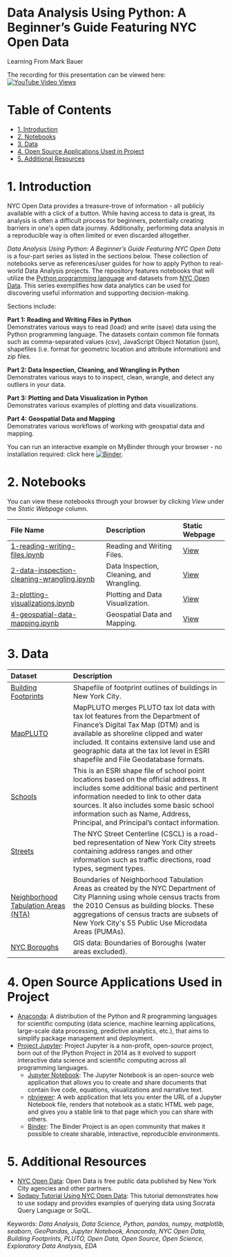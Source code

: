 # Data Analysis Using Python: A Beginner’s Guide Featuring NYC Open Data

Learning From Mark Bauer  

The recording for this presentation can be viewed here: [![YouTube Video Views](https://img.shields.io/youtube/views/kobhJAxy3jQ?label=Watch%20Presentation&style=social)](https://www.youtube.com/watch?v=kobhJAxy3jQ)

Table of Contents
=================

   * [1. Introduction](#1-Introduction)
   * [2. Notebooks](#2-Notebooks)
   * [3. Data](#3-Data)
   * [4. Open Source Applications Used in Project](#4-Open-Source-Applications-Used-in-Project)
   * [5. Additional Resources](#5-Additional-Resources)

# 1. Introduction

NYC Open Data provides a treasure-trove of information - all publicly available with a click of a button. While having access to data is great, its analysis is often a difficult process for beginners, potentially creating barriers in one's open data journey. Additionally, performing data analysis in a reproducible way is often limited or even discarded altogether.

*Data Analysis Using Python: A Beginner’s Guide Featuring NYC Open Data* is a four-part series as listed in the sections below. These collection of notebooks serve as references/user guides for how to apply Python to real-world Data Analysis projects. The repository features notebooks that will utilize the [Python programming language](https://www.python.org/) and datasets from [NYC Open Data](https://opendata.cityofnewyork.us/). This series exemplifies how data analytics can be used for discovering useful information and supporting decision-making.

Sections include:

**Part 1: Reading and Writing Files in Python**    
Demonstrates various ways to read (load) and write (save) data using the Python programming language. The datasets contain common file formats such as comma-separated values (csv), JavaScript Object Notation (json), shapefiles (i.e. format for geometric location and attribute information) and zip files.
 
**Part 2: Data Inspection, Cleaning, and Wrangling in Python**  
Demonstrates various ways to to inspect, clean, wrangle, and detect any outliers in your data.

**Part 3: Plotting and Data Visualization in Python**  
Demonstrates various examples of plotting and data visualizations.

**Part 4: Geospatial Data and Mapping**  
Demonstrates various workflows of working with geospatial data and mapping.

You can run an interactive example on MyBinder through your browser - no installation required: click here [![Binder](https://mybinder.org/badge_logo.svg)](https://notebooks.gesis.org/binder/jupyter/user/mebauer-data-an-is-using-python-sfwsnr6g/notebooks/mybinder-examples/examples.ipynb).

# 2. Notebooks

You can view these notebooks through your browser by clicking *View* under the *Static Webpage* column.  

| File Name | Description | Static Webpage |
| :-------- | :---------- | :------------- |
| [1-reading-writing-files.ipynb](https://github.com/mebauer/data-analysis-using-python/blob/master/1-reading-writing-files.ipynb) | Reading and Writing Files. | [View](https://nbviewer.org/github/mebauer/data-analysis-using-python/blob/master/1-reading-writing-files.ipynb) |
| [2-data-inspection-cleaning-wrangling.ipynb](https://github.com/mebauer/data-analysis-using-python/blob/master/2-data-inspection-cleaning-wrangling.ipynb) | Data Inspection, Cleaning, and Wrangling. | [View](https://nbviewer.jupyter.org/github/mebauer/data-analysis-using-python/blob/master/2-data-inspection-cleaning-wrangling.ipynb) |
| [3-plotting-visualizations.ipynb](https://github.com/mebauer/data-analysis-using-python/blob/master/3-plotting-visualizations.ipynb) | Plotting and Data Visualization. | [View](https://nbviewer.jupyter.org/github/mebauer/data-analysis-using-python/blob/master/3-plotting-visualizations.ipynb) |
| [4-geospatial-data-mapping.ipynb](https://github.com/mebauer/data-analysis-using-python/blob/master/4-geospatial-data-mapping.ipynb) | Geospatial Data and Mapping. | [View](https://nbviewer.jupyter.org/github/mebauer/data-analysis-using-python/blob/master/4-geospatial-data-mapping.ipynb) |

# 3. Data 

| Dataset | Description |
| :-------- | :---------- |
| [Building Footprints](https://data.cityofnewyork.us/Housing-Development/Building-Footprints/nqwf-w8eh) | Shapefile of footprint outlines of buildings in New York City. |
| [MapPLUTO](https://www1.nyc.gov/site/planning/data-maps/open-data/dwn-pluto-mappluto.page) | MapPLUTO merges PLUTO tax lot data with tax lot features from the Department of Finance’s Digital Tax Map (DTM) and is available as shoreline clipped and water included. It contains extensive land use and geographic data at the tax lot level in ESRI shapefile and File Geodatabase formats. |
| [Schools](https://data.cityofnewyork.us/Education/School-Point-Locations/jfju-ynrr) | This is an ESRI shape file of school point locations based on the official address.  It includes some additional basic and pertinent information needed to link to other data sources. It also includes some basic school information such as Name, Address, Principal, and Principal’s contact information. |
| [Streets](https://data.cityofnewyork.us/City-Government/NYC-Street-Centerline-CSCL-/exjm-f27b) | The NYC Street Centerline (CSCL) is a road-bed representation of New York City streets containing address ranges and other information such as traffic directions, road types, segment types. |
| [Neighborhood Tabulation Areas (NTA)](https://data.cityofnewyork.us/City-Government/Neighborhood-Tabulation-Areas-NTA-/cpf4-rkhq) | Boundaries of Neighborhood Tabulation Areas as created by the NYC Department of City Planning using whole census tracts from the 2010 Census as building blocks. These aggregations of census tracts are subsets of New York City's 55 Public Use Microdata Areas (PUMAs). |
| [NYC Boroughs](https://data.cityofnewyork.us/City-Government/Borough-Boundaries/tqmj-j8zm) | GIS data: Boundaries of Boroughs (water areas excluded). |

# 4. Open Source Applications Used in Project 

- [Anaconda](https://www.anaconda.com/): A distribution of the Python and R programming languages for scientific computing (data science, machine learning applications, large-scale data processing, predictive analytics, etc.), that aims to simplify package management and deployment.  
- [Project Jupyter](https://jupyter.org/index.html): Project Jupyter is a non-profit, open-source project, born out of the IPython Project in 2014 as it evolved to support interactive data science and scientific computing across all programming languages.  
    - [Jupyter Notebook](https://jupyter.org/try): The Jupyter Notebook is an open-source web application that allows you to create and share documents that contain live code, equations, visualizations and narrative text.
    - [nbviewer](https://nbviewer.jupyter.org/): A web application that lets you enter the URL of a Jupyter Notebook file, renders that notebook as a static HTML web page, and gives you a stable link to that page which you can share with others.
    - [Binder](https://mybinder.org/): The Binder Project is an open community that makes it possible to create sharable, interactive, reproducible environments.

# 5. Additional Resources

- [NYC Open Data](https://opendata.cityofnewyork.us/): Open Data is free public data published by New York City agencies and other partners.  
- [Sodapy Tutorial Using NYC Open Data](https://github.com/mebauer/sodapy-tutorial-nyc-open-data): This tutorial demonstrates how to use sodapy and provides examples of querying data using Socrata Query Language or SoQL.  




Keywords: *Data Analysis, Data Science, Python, pandas, numpy, matplotlib, seaborn, GeoPandas, Jupyter Notebook, Anaconda, NYC Open Data, Building Footprints, PLUTO, Open Data, Open Source, Open Science, Exploratory Data Analysis, EDA*
